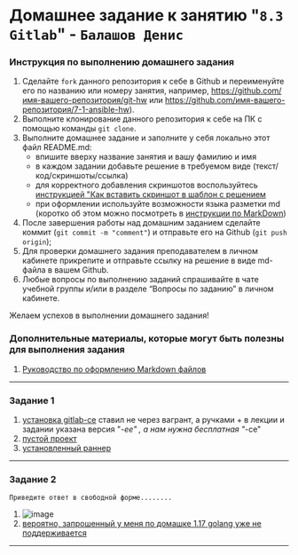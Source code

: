 # Домашнее задание к занятию "`8.3 Gitlab`" - `Балашов Денис`


### Инструкция по выполнению домашнего задания

   1. Сделайте `fork` данного репозитория к себе в Github и переименуйте его по названию или номеру занятия, например, https://github.com/имя-вашего-репозитория/git-hw или  https://github.com/имя-вашего-репозитория/7-1-ansible-hw).
   2. Выполните клонирование данного репозитория к себе на ПК с помощью команды `git clone`.
   3. Выполните домашнее задание и заполните у себя локально этот файл README.md:
      - впишите вверху название занятия и вашу фамилию и имя
      - в каждом задании добавьте решение в требуемом виде (текст/код/скриншоты/ссылка)
      - для корректного добавления скриншотов воспользуйтесь [инструкцией "Как вставить скриншот в шаблон с решением](https://github.com/netology-code/sys-pattern-homework/blob/main/screen-instruction.md)
      - при оформлении используйте возможности языка разметки md (коротко об этом можно посмотреть в [инструкции  по MarkDown](https://github.com/netology-code/sys-pattern-homework/blob/main/md-instruction.md))
   4. После завершения работы над домашним заданием сделайте коммит (`git commit -m "comment"`) и отправьте его на Github (`git push origin`);
   5. Для проверки домашнего задания преподавателем в личном кабинете прикрепите и отправьте ссылку на решение в виде md-файла в вашем Github.
   6. Любые вопросы по выполнению заданий спрашивайте в чате учебной группы и/или в разделе “Вопросы по заданию” в личном кабинете.
   
Желаем успехов в выполнении домашнего задания!
   
### Дополнительные материалы, которые могут быть полезны для выполнения задания

1. [Руководство по оформлению Markdown файлов](https://gist.github.com/Jekins/2bf2d0638163f1294637#Code)

---

### Задание 1


1. [установка gitlab-ce](https://ru.linuxcapable.com/how-to-install-configure-gitlab-on-debian-11-bullseye/) ставил не через вагрант, а ручками + в лекции и задании указана версия "*-ee" , а нам нужна бесплатная "*-ce"
2. [пустой проект](https://user-images.githubusercontent.com/117297288/204612258-d36350e8-9ece-4526-a12e-cf2407f4741d.png)
3. [установленный раннер](https://user-images.githubusercontent.com/117297288/204611813-fbdce6e8-dba3-40bd-aac6-79a63a8f8d2d.png)

---

### Задание 2

`Приведите ответ в свободной форме........`

1. ![image](https://user-images.githubusercontent.com/117297288/204618419-807fe958-cad3-449d-abfe-f5fe459bb2f5.png)
2. [вероятно, запрошенный у меня по домашке 1.17 golang уже не поддерживается](https://hub.docker.com/_/golang)


---

